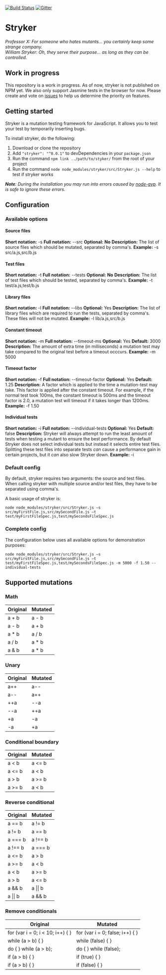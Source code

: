 [![Build Status](https://travis-ci.org/infosupport/stryker.svg?branch=master)](https://travis-ci.org/infosupport/stryker)
[![Gitter](https://badges.gitter.im/infosupport/stryker.svg)](https://gitter.im/infosupport/stryker?utm_source=badge&utm_medium=badge&utm_campaign=pr-badge)

# Stryker

*Professor X: For someone who hates mutants... you certainly keep some strange company.*  
*William Stryker: Oh, they serve their purpose... as long as they can be controlled.*

## Work in progress
This repository is a work in progress. As of now, stryker is not published on NPM yet. We also only support Jasmine tests in the browser for now. Please create and vote on [issues](https://github.com/infosupport/stryker/issues) to help us determine the priority on features.

## Getting started
Stryker is a mutation testing framework for JavaScript. It allows you to test your test by temporarily inserting bugs.

To install stryker, do the following:
1. Download or clone the repository
2. Add `"stryker": "^0.0.1"` to devDependencies in your `package.json`
3. Run the command `npm link ../path/to/styker/` from the root of your project
4. Run the command `node node_modules/stryker/src/Stryker.js --help` to test if stryker works

***Note**: During the installation you may run into errors caused by [node-gyp](https://github.com/nodejs/node-gyp). It is safe to ignore these errors.*

## Configuration
### Available options
#### Source files
**Short notation:** -s
**Full notation:** --src
**Optional:** **No**
**Description:**
The list of source files which should be mutated, separated by comma's.
**Example:** -s src/a.js,src/b.js

#### Test files
**Short notation:** -t
**Full notation:** --tests
**Optional:** **No**
**Description:**
The list of test files which should be tested, separated by comma's.
**Example:** -t test/a.js,test/b.js

#### Library files
**Short notation:** -l
**Full notation:** --libs
**Optional:** Yes
**Description:**
The list of library files which are required to run the tests, separated by comma's. These files will not be mutated.
**Example:** -l lib/a.js,src/b.js

#### Constant timeout
**Short notation:** -m
**Full notation:** --timeout-ms
**Optional:** Yes
**Default:** 3000
**Description:**
The amount of extra time (in milliseconds) a mutation test may take compared to the original test before a timeout occcurs.
**Example:** -m 5000

#### Timeout factor
**Short notation:** -f
**Full notation:** --timeout-factor
**Optional:** Yes
**Default:** 1.25
**Description:**
A factor which is applied to the time a mutation-test may take. This factor is applied after the constant timeout.
For example, if the normal test took 100ms, the constant timeout is 500ms and the timeout factor is 2.0, a mutation test will timeout if it takes longer than 1200ms.
**Example:** -f 1.50

#### Individual tests
**Short notation:** -i
**Full notation:** --individual-tests
**Optional:** Yes
**Default:** false
**Description:**
Stryker will always attempt to run the least amount of tests when testing a mutant to ensure the best performance.
By default Stryker does not select individual tests but instead it selects entire test files.
Splitting these test files into separate tests *can* cause a performance gain in certain projects, but it *can* also slow Stryker down.
**Example:** -i

### Default config
By default, stryker requires two arguments: the source and test files.  
When calling stryker with multiple source and/or test files, they have to be separated using comma's.

A basic usage of stryker is:
```
node node_modules/stryker/src/Stryker.js –s src/myFirstFile.js,src/mySecondFile.js –t test/myFirstFileSpec.js,test/mySecondsFileSpec.js
```

### Complete config
The configuration below uses all available options for demonstration purposes:
```
node node_modules/stryker/src/Stryker.js –s src/myFirstFile.js,src/mySecondFile.js –t test/myFirstFileSpec.js,test/mySecondsFileSpec.js -m 5000 -f 1.50 --individual-tests
```

## Supported mutations
### Math
| Original | Mutated  |
| -------- | -------- |
| a + b    | a - b    |
| a - b    | a + b    |
| a * b    | a / b    |
| a / b    | a * b    |
| a & b    | a * b    |

### Unary
| Original | Mutated  |
| -------- | -------- |
| a++      | a--      |
| a--      | a++      |
| ++a      | --a      |
| --a      | ++a      |
| +a       | -a       |
| -a       | +a       |

### Conditional boundary
| Original | Mutated  |
| -------- | -------- |
| a < b    | a <= b   |
| a <= b   | a < b    |
| a > b    | a >= b   |
| a >= b   | a < b    |

### Reverse conditional
| Original | Mutated  |
| -------- | -------- |
| a == b   | a != b   |
| a != b   | a == b   |
| a === b  | a !== b  |
| a !== b  | a === b  |
| a <= b   | a > b    |
| a >= b   | a < b    |
| a < b    | a >= b   |
| a > b    | a <= b   |
| a && b   | a \|\| b   |
| a \|\| b   | a && b   |

### Remove conditionals
| Original                         | Mutated                         |
| -------------------------------- | ------------------------------- |
| for (var i = 0; i < 10; i++) { } | for (var i = 0; false; i++) { } |
| while (a > b) { }                | while (false) { }               |
| do { } while (a > b);            | do { } while (false);           |
| if (a > b) { }                   | if (true) { }                   |
| if (a > b) { }                   | if (false) { }                  |
